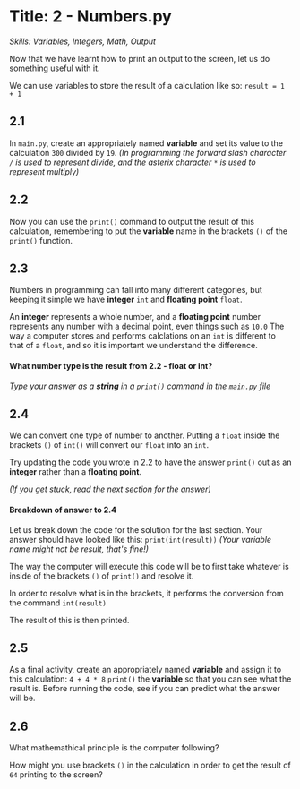 # Title: 2 - Numbers.py
*Skills: Variables, Integers, Math, Output*

Now that we have learnt how to print an output to the screen, let us do something useful with it.

We can use variables to store the result of a calculation like so:
`result = 1 + 1`

## 2.1
In `main.py`, create an appropriately named **variable** and set its value to the calculation `300` divided by `19`. *(In programming the forward slash character `/` is used to represent divide, and the asterix character* `*` *is used to represent multiply)*

## 2.2
Now you can use the `print()` command to output the result of this calculation, remembering to put the **variable** name in the brackets `()` of the `print()` function.

## 2.3
Numbers in programming can fall into many different categories, but keeping it simple we have **integer** `int` and **floating point** `float`.

An **integer** represents a whole number, and a **floating point** number represents any number with a decimal point, even things such as `10.0`
The way a computer stores and performs calclations on an `int` is different to that of a `float`, and so it is important we understand the difference.
#### What number type is the result from 2.2 - float or int?
*Type your answer as a **string** in a `print()` command in the `main.py` file*

## 2.4
We can convert one type of number to another. Putting a `float` inside the brackets `()` of `int()` will convert our `float` into an `int`.

Try updating the code you wrote in 2.2 to have the answer `print()` out as an **integer** rather than a **floating point**.

*(If you get stuck, read the next section for the answer)*

#### Breakdown of answer to 2.4

Let us break down the code for the solution for the last section.
Your answer should have looked like this:
```print(int(result))``` 
*(Your variable name might not be result, that's fine!)*

The way the computer will execute this code will be to first take whatever is inside of the brackets `()` of `print()` and resolve it.

In order to resolve what is in the brackets, it performs the conversion from the command `int(result)`

The result of this is then printed.

## 2.5
As a final activity, create an appropriately named **variable** and assign it to this calculation: `4 + 4 * 8`
`print()` the **variable** so that you can see what the result is.
Before running the code, see if you can predict what the answer will be. 

## 2.6
What mathemathical principle is the computer following?

How might you use brackets `()` in the calculation in order to get the result of `64` printing to the screen?
